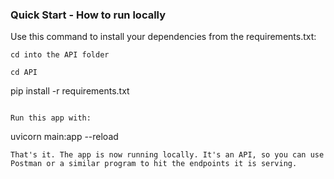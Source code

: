 ### Quick Start - How to run locally


Use this command to install your dependencies from the requirements.txt:
```
cd into the API folder 

cd API
```
pip install -r requirements.txt
```

Run this app with:
```
uvicorn main:app --reload
```
That's it. The app is now running locally. It's an API, so you can use Postman or a similar program to hit the endpoints it is serving.